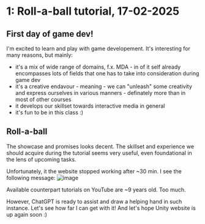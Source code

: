 # 1: Roll-a-ball tutorial, 17-02-2025
## First day of game dev!
I'm excited to learn and play with game developement.
It's interesting for many reasons, but mainly: 
- it's a mix of wide range of domains, f.x. MDA - in of it self already encompasses lots of fields that one has to take into consideration during game dev
- it's a creative endavour - meaning - we can "unleash" some creativity and express ourselves in various manners - definately more than in most of other courses
- it develops our skillset towards interactive media in general
- it's fun to be in this class :)

## Roll-a-ball
The showcase and promises looks decent. The skillset and experience we should acquire during the tutorial seems very useful, even foundational in the lens of upcoming tasks.

Unfortunately, it the website stopped working after ~30 min. I see the following message:
![image](https://github.com/user-attachments/assets/857aaee1-151e-4a55-afcd-ed1c25672762)

Available counterpart tutorials on YouTube are ~9 years old. Too much.

However, ChatGPT is ready to assist and draw a helping hand in such instance.
Let's see how far I can get with it!
And let's hope Unity website is up again soon :)
